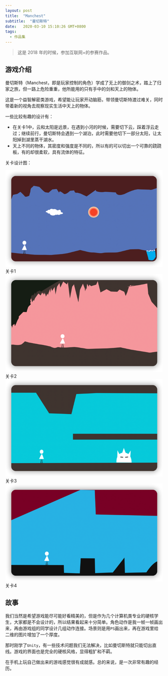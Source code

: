 ```yaml
---
layout: post
title:  "Manchest"
subtitle:  "曼切斯特"
date:   2020-03-10 15:10:26 GMT+0800
tags:
  - 作品集
---
```


> 这是 2018 年的时候，参加互联网+的参赛作品。

## 游戏介绍

曼切斯特（Manchest，即是玩家控制的角色）学成了无上的御剑之术，踏上了归家之旅，但一路上危险重重，他所能用的只有手中的剑和天上的物体。

这是一个益智解密类游戏，希望能让玩家开动脑筋，带领曼切斯特渡过难关，同时带着新的视角去观察现实生活中天上的物体。

一些比较有趣的设计有：
* 在关卡1中，云和太阳是远景，在遇到小河的时候，需要切下云，踩着浮云走过；继续前行，曼切斯特会遇到一个湖泊，此时需要他切下一部分太阳，让太阳掉到湖里蒸干湖水。
* 天上不同的物体，其密度和强度是不同的，所以有的可以切出一个可靠的跷跷板，有的却很柔软，具有流体的特征。

关卡设计图：

<div class="center-container">
  <img class="middle" src="/assets/images/posts/manchest/manchest-1.png" alt="manchest-1" />
  <div class="caption">关卡1</div>
  <img class="middle" src="/assets/images/posts/manchest/manchest-2.png" alt="manchest-2" />
  <div class="caption">关卡2</div>
  <img class="middle" src="/assets/images/posts/manchest/manchest-3.png" alt="manchest-3" />
  <div class="caption">关卡3</div>
  <img class="middle" src="/assets/images/posts/manchest/manchest-4.png" alt="manchest-4" />
  <div class="caption">关卡4</div>
</div>

## 故事

我们当然是希望游戏能尽可能好看精美的，但是作为几个计算机类专业的硬核学生，大家都是不会设计的，所以结果看起来十分简单。角色动作是我一帧一帧画出来，再由游戏组的同学设计几组动作连接。场景则是用`PS`画出来，再在游戏里给二维的图片增加了一个厚度。

那时刚学了`Unity`，有一些技术问题我们无法解决，比如曼切斯特就只能切出直线。游戏的界面也是完全的硬核风格，显得粗犷和不羁。

在手机上玩自己做出来的游戏感觉很有成就感。总的来说，是一次非常有趣的经历。
